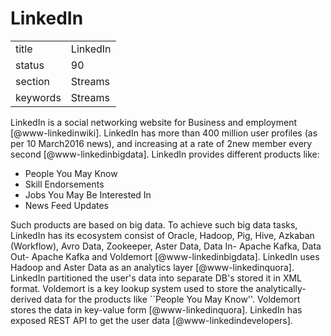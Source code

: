 # LinkedIn


|          |          |
| -------- | -------- |
| title    | LinkedIn | 
| status   | 90       |
| section  | Streams  |
| keywords | Streams  |


     
LinkedIn is a social networking website for Business and
employment [@www-linkedinwiki]. LinkedIn has more than 400 million
user profiles (as per 10 March2016 news), and increasing at a rate of
2new member every second [@www-linkedinbigdata].  LinkedIn
provides different products like:

- People You May Know
- Skill Endorsements
- Jobs You May Be Interested In
- News Feed Updates

Such products are based on big data. To achieve such big data tasks,
LinkedIn has its ecosystem consist of Oracle, Hadoop, Pig, Hive,
Azkaban (Workflow), Avro Data, Zookeeper, Aster Data, Data In- Apache
Kafka, Data Out- Apache Kafka and Voldemort
[@www-linkedinbigdata]. LinkedIn uses Hadoop and Aster Data as
an analytics layer [@www-linkedinquora]. LinkedIn partitioned
the user's data into separate DB's stored it in XML format. Voldemort
is a key lookup system used to store the analytically-derived data for
the products like ``People You May Know''. Voldemort stores the data
in key-value form [@www-linkedinquora]. LinkedIn has exposed
REST API to get the user data [@www-linkedindevelopers].

